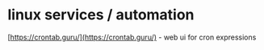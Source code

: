 # linux services / automation

[https://crontab.guru/](https://crontab.guru/) - web ui for cron expressions

